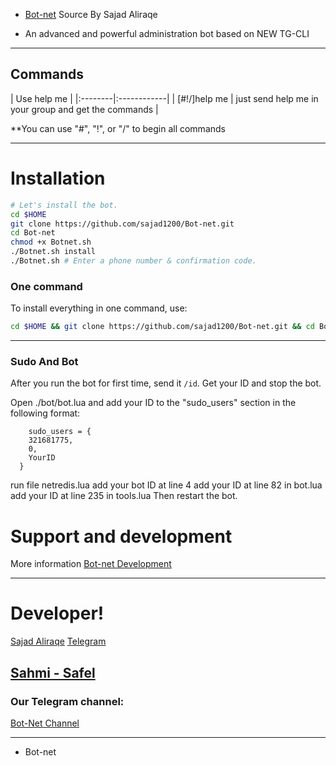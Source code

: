 - [Bot-net](https://telegram.me/Al_Srai1) Source By Sajad Aliraqe 

- An advanced and powerful administration bot based on NEW TG-CLI


-----------------

## Commands

| Use help me |
|:--------|:------------|
| [#!/]help me | just send help me in your group and get the commands |

**You can use "#", "!", or "/" to begin all commands

* * *

# Installation

```sh
# Let's install the bot.
cd $HOME
git clone https://github.com/sajad1200/Bot-net.git
cd Bot-net
chmod +x Botnet.sh
./Botnet.sh install
./Botnet.sh # Enter a phone number & confirmation code.
```
### One command
To install everything in one command, use:
```sh
cd $HOME && git clone https://github.com/sajad1200/Bot-net.git && cd Bot-net && chmod +x Botnet.sh && ./Botnet.sh install && ./Botnet.sh
```

* * *

### Sudo And Bot
After you run the bot for first time, send it `/id`. Get your ID and stop the bot.

Open ./bot/bot.lua and add your ID to the "sudo_users" section in the following format:
```
    sudo_users = {
    321681775,
    0,
    YourID
  }
```
run file netredis.lua
add your bot ID at line 4
add your ID at line 82 in bot.lua
add your ID at line 235 in tools.lua
Then restart the bot.

# Support and development

More information [Bot-net Development](https://t.me/joinchat/AAAAAD6v2N-Xoupx5d3aOQ)

* * *

# Developer!

[Sajad Aliraqe](https://github.com/sajad1200) [Telegram](https://telegram.me/Al_Srai)

[Sahmi - Safel](https://telegram.me/safl888)
----------------

### Our Telegram channel:

[Bot-Net Channel](https://telegram.me/Al_Srai1)

------

- Bot-net
